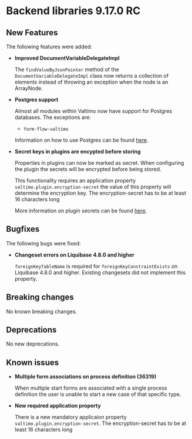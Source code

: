 # Backend libraries 9.17.0 RC

## New Features

The following features were added:

* **Improved DocumentVariableDelegateImpl**

  The `findValueByJsonPointer` method of the `DocumentVariableDelegateImpl` class
  now returns a collection of elements instead of throwing an exception
  when the node is an ArrayNode.


* **Postgres support**

  Almost all modules within Valtimo now have support for Postgres databases. The exceptions are:
  - `form-flow-valtimo`
  
  Information on how to use Postgres can be found [here](/valtimo-implementation/database-support.md).


* **Secret keys in plugins are encypted before storing**

  Properties in plugins can now be marked as secret. When configuring the plugin the secrets will be encrypted before 
  being stored.

  This functionality requires an application property `valtimo.plugin.encryption-secret` the value of this property will
  determine the encryption key. The encryption-secret has to be at least 16 characters long
  
  More information on plugin secrets can be found [here](/extending-valtimo/plugin/custom-plugin-definition.md#plugin-properties).


## Bugfixes

The following bugs were fixed:

* **Changeset errors on Liquibase 4.8.0 and higher**

  `foreignKeyTableName` is required for `foreignKeyConstraintExists` on Liquibase 4.8.0 and higher. Existing changesets did not implement this property.

## Breaking changes

No known breaking changes.

## Deprecations

No new deprecations.

## Known issues

* **Multiple form associations on process definition (36319)**

  When multiple start forms are associated with a single process definition the user is unable to start a new case of
  that specific type.

* **New required application property**

  There is a new mandatory applicaion property `valtimo.plugin.encryption-secret`. The encryption-secret has to be at least
  16 characters long

